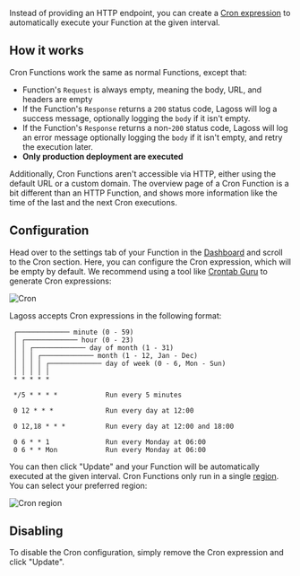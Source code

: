 Instead of providing an HTTP endpoint, you can create a [Cron expression](https://en.wikipedia.org/wiki/Cron) to automatically execute your Function at the given interval.

## How it works

Cron Functions work the same as normal Functions, except that:

- Function's `Request` is always empty, meaning the body, URL, and headers are empty
- If the Function's `Response` returns a `200` status code, Lagoss will log a success message, optionally logging the `body` if it isn't empty.
- If the Function's `Response` returns a non-`200` status code, Lagoss will log an error message optionally logging the `body` if it isn't empty, and retry the execution later.
- **Only production deployment are executed**

Additionally, Cron Functions aren't accessible via HTTP, either using the default URL or a custom domain. The overview page of a Cron Function is a bit different than an HTTP Function, and shows more information like the time of the last and the next Cron executions.

## Configuration

Head over to the settings tab of your Function in the [Dashboard](https://app.lagoss.com) and scroll to the Cron section. Here, you can configure the Cron expression, which will be empty by default. We recommend using a tool like [Crontab Guru](https://crontab.guru/) to generate Cron expressions:

![Cron](/images/cron.png)

Lagoss accepts Cron expressions in the following format:

```
 ┌───────────── minute (0 - 59)
 │ ┌───────────── hour (0 - 23)
 │ │ ┌───────────── day of month (1 - 31)
 │ │ │ ┌───────────── month (1 - 12, Jan - Dec)
 │ │ │ │ ┌───────────── day of week (0 - 6, Mon - Sun)
 │ │ │ │ │
 * * * * *

 */5 * * * *            Run every 5 minutes

 0 12 * * *             Run every day at 12:00

 0 12,18 * * *          Run every day at 12:00 and 18:00

 0 6 * * 1              Run every Monday at 06:00
 0 6 * * Mon            Run every Monday at 06:00
```

You can then click "Update" and your Function will be automatically executed at the given interval. Cron Functions only run in a single [region](./cloud/regions.md). You can select your preferred region:

![Cron region](/images/cron-region.png)

## Disabling

To disable the Cron configuration, simply remove the Cron expression and click "Update".
